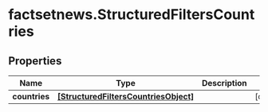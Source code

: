 # factsetnews.StructuredFiltersCountries

## Properties

Name | Type | Description | Notes
------------ | ------------- | ------------- | -------------
**countries** | [**[StructuredFiltersCountriesObject]**](StructuredFiltersCountriesObject.md) |  | [optional] 


